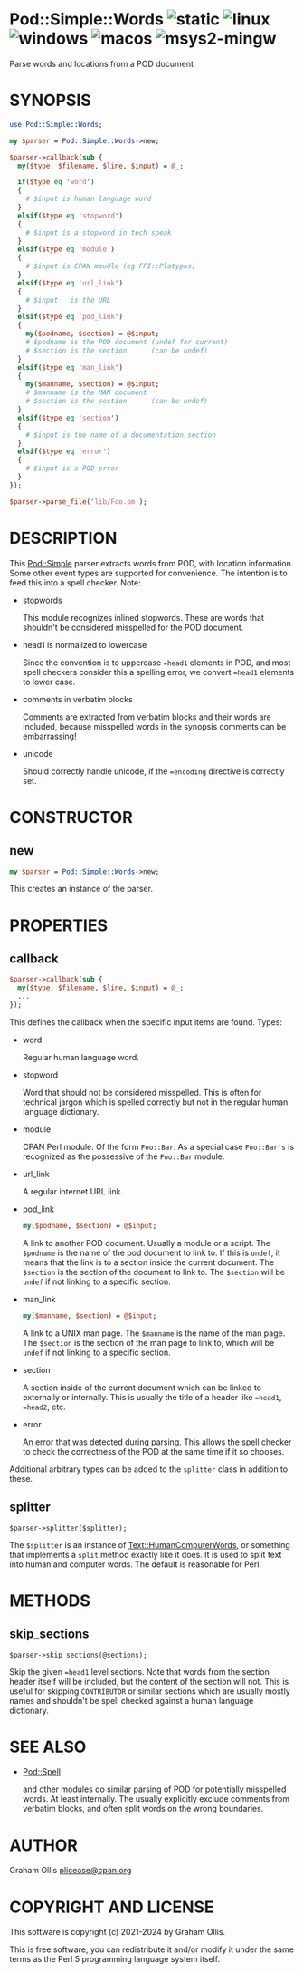 # Pod::Simple::Words ![static](https://github.com/uperl/Pod-Simple-Words/workflows/static/badge.svg) ![linux](https://github.com/uperl/Pod-Simple-Words/workflows/linux/badge.svg) ![windows](https://github.com/uperl/Pod-Simple-Words/workflows/windows/badge.svg) ![macos](https://github.com/uperl/Pod-Simple-Words/workflows/macos/badge.svg) ![msys2-mingw](https://github.com/uperl/Pod-Simple-Words/workflows/msys2-mingw/badge.svg)

Parse words and locations from a POD document

# SYNOPSIS

```perl
use Pod::Simple::Words;

my $parser = Pod::Simple::Words->new;

$parser->callback(sub {
  my($type, $filename, $line, $input) = @_;

  if($type eq 'word')
  {
    # $input is human language word
  }
  elsif($type eq 'stopword')
  {
    # $input is a stopword in tech speak
  }
  elsif($type eq 'module')
  {
    # $input is CPAN moudle (eg FFI::Platypus)
  }
  elsif($type eq 'url_link')
  {
    # $input   is the URL
  }
  elsif($type eq 'pod_link')
  {
    my($podname, $section) = @$input;
    # $podname is the POD document (undef for current)
    # $section is the section      (can be undef)
  }
  elsif($type eq 'man_link')
  {
    my($manname, $section) = @$input;
    # $manname is the MAN document
    # $section is the section      (can be undef)
  }
  elsif($type eq 'section')
  {
    # $input is the name of a documentation section
  }
  elsif($type eq 'error')
  {
    # $input is a POD error
  }
});

$parser->parse_file('lib/Foo.pm');
```

# DESCRIPTION

This [Pod::Simple](https://metacpan.org/pod/Pod::Simple) parser extracts words from POD, with location information.
Some other event types are supported for convenience.  The intention is to feed
this into a spell checker.  Note:

- stopwords

    This module recognizes inlined stopwords.  These are words that shouldn't be
    considered misspelled for the POD document.

- head1 is normalized to lowercase

    Since the convention is to uppercase `=head1` elements in POD, and most spell
    checkers consider this a spelling error, we convert `=head1` elements to lower
    case.

- comments in verbatim blocks

    Comments are extracted from verbatim blocks and their words are included,
    because misspelled words in the synopsis comments can be embarrassing!

- unicode

    Should correctly handle unicode, if the `=encoding` directive is correctly
    set.

# CONSTRUCTOR

## new

```perl
my $parser = Pod::Simple::Words->new;
```

This creates an instance of the parser.

# PROPERTIES

## callback

```perl
$parser->callback(sub {
  my($type, $filename, $line, $input) = @_;
  ...
});
```

This defines the callback when the specific input items are found.  Types:

- word

    Regular human language word.

- stopword

    Word that should not be considered misspelled.  This is often for technical
    jargon which is spelled correctly but not in the regular human language
    dictionary.

- module

    CPAN Perl module.  Of the form `Foo::Bar`.  As a special case `Foo::Bar's`
    is recognized as the possessive of the `Foo::Bar` module.

- url\_link

    A regular internet URL link.

- pod\_link

    ```perl
    my($podname, $section) = @$input;
    ```

    A link to another POD document.  Usually a module or a script.  The
    `$podname` is the name of the pod document to link to.  If this is
    `undef`, it means that the link is to a section inside the current
    document.  The `$section` is the section of the document to link to.
    The `$section` will be `undef` if not linking to a specific section.

- man\_link

    ```perl
    my($manname, $section) = @$input;
    ```

    A link to a UNIX man page.  The `$manname` is the name of the man page.
    The `$section` is the section of the man page to link to, which will be
    `undef` if not linking to a specific section.

- section

    A section inside of the current document which can be linked to externally
    or internally.  This is usually the title of a header like `=head1`, `=head2`,
    etc.

- error

    An error that was detected during parsing.  This allows the spell checker
    to check the correctness of the POD at the same time if it so chooses.

Additional arbitrary types can be added to the `splitter` class in addition
to these.

## splitter

```
$parser->splitter($splitter);
```

The `$splitter` is an instance of [Text::HumanComputerWords](https://metacpan.org/pod/Text::HumanComputerWords), or something
that implements a `split` method exactly like it does.  It is used to split
text into human and computer words.  The default is reasonable for Perl.

# METHODS

## skip\_sections

```
$parser->skip_sections(@sections);
```

Skip the given `=head1` level sections.  Note that words from the section header
itself will be included, but the content of the section will not.  This is useful
for skipping `CONTRIBUTOR` or similar sections which are usually mostly names and
shouldn't be spell checked against a human language dictionary.

# SEE ALSO

- [Pod::Spell](https://metacpan.org/pod/Pod::Spell)

    and other modules do similar parsing of POD for potentially misspelled words.  At least
    internally.  The usually explicitly exclude comments from verbatim blocks, and often
    split words on the wrong boundaries.

# AUTHOR

Graham Ollis <plicease@cpan.org>

# COPYRIGHT AND LICENSE

This software is copyright (c) 2021-2024 by Graham Ollis.

This is free software; you can redistribute it and/or modify it under
the same terms as the Perl 5 programming language system itself.
